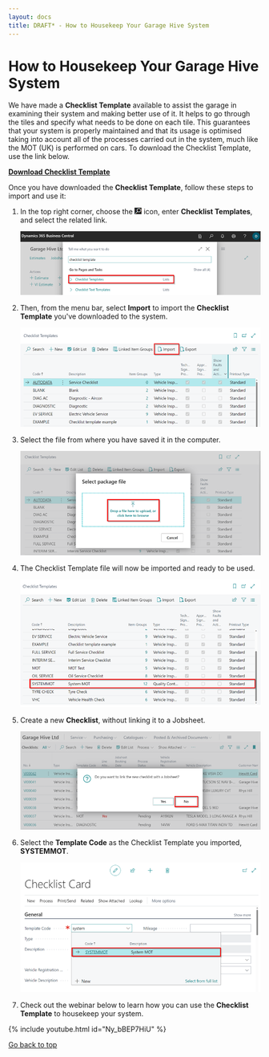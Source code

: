 ```yaml
---
layout: docs
title: DRAFT* - How to Housekeep Your Garage Hive System
---
```


<a name="top"></a>

# How to Housekeep Your Garage Hive System
We have made a **Checklist Template** available to assist the garage in examining their system and making better use of it. It helps to go through the tiles and specify what needs to be done on each tile. This guarantees that your system is properly maintained and that its usage is optimised taking into account all of the processes carried out in the system, much like the MOT (UK) is performed on cars. To download the Checklist Template, use the link below.

[**Download Checklist Template**](https://docs.garagehive.co.uk/docs/checklist-template.cltx)

Once you have downloaded the **Checklist Template**, follow these steps to import and use it:
1. In the top right corner, choose the ![](media/search_icon.png) icon, enter **Checklist Templates**, and select the related link.

   ![](media/garagehive-housekeep-your-system1.png)

2. Then, from the menu bar, select **Import** to import the **Checklist Template** you've downloaded to the system.

   ![](media/garagehive-housekeep-your-system2.png)

3. Select the file from where you have saved it in the computer.

   ![](media/garagehive-housekeep-your-system3.png)

4. The Checklist Template file will now be imported and ready to be used.

   ![](media/garagehive-housekeep-your-system4.png)

5. Create a new **Checklist**, without linking it to a Jobsheet. 

   ![](media/garagehive-housekeep-your-system5.png)

6. Select the **Template Code** as the Checklist Template you imported, **SYSTEMMOT**.

   ![](media/garagehive-housekeep-your-system6.png)

7. Check out the webinar below to learn how you can use the **Checklist Template** to housekeep your system.

{% include youtube.html id="Ny_bBEP7HiU" %}


[Go back to top](#top)